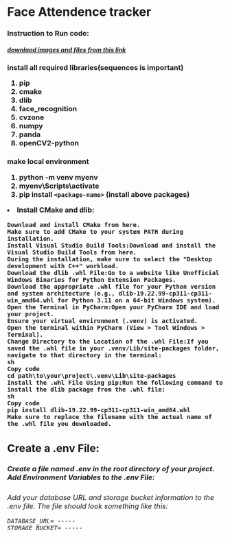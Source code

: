 # Face Attendence tracker

### Instruction to Run code:

##### [downlaod images and files from this link](https://usercontent.one/wp/www.computervision.zone/wp-content/uploads/2022/12/Files.zip?media=1632743877)

<h3>install all required libraries(sequences is important)

1. pip
2. cmake
3. dlib
4. face_recognition
5. cvzone
6. numpy
7. panda
8. openCV2-python

<h3> make local environment

1. python -m venv myenv
2. myenv\Scripts\activate
3. pip install `<package-name>` (install above packages)

<li>Install CMake and dlib:

```
Download and install CMake from here.
Make sure to add CMake to your system PATH during installation.
Install Visual Studio Build Tools:Download and install the Visual Studio Build Tools from here.
During the installation, make sure to select the "Desktop development with C++" workload.
Download the dlib .whl File:Go to a website like Unofficial Windows Binaries for Python Extension Packages.
Download the appropriate .whl file for your Python version and system architecture (e.g., dlib-19.22.99-cp311-cp311-win_amd64.whl for Python 3.11 on a 64-bit Windows system).
Open the Terminal in PyCharm:Open your PyCharm IDE and load your project.
Ensure your virtual environment (.venv) is activated.
Open the terminal within PyCharm (View > Tool Windows > Terminal).
Change Directory to the Location of the .whl File:If you saved the .whl file in your .venv/Lib/site-packages folder, navigate to that directory in the terminal:
sh
Copy code
cd path\to\your\project\.venv\Lib\site-packages
Install the .whl File Using pip:Run the following command to install the dlib package from the .whl file:
sh
Copy code
pip install dlib-19.22.99-cp311-cp311-win_amd64.whl
Make sure to replace the filename with the actual name of the .whl file you downloaded.
```


<h2>Create a .env File:

<h5>Create a file named .env in the root directory of your project.
Add Environment Variables to the .env File:

<h6>Add your database URL and storage bucket information to the .env file. The file should look something like this:


```
DATABASE_URL= -----
STORAGE_BUCKET= -----

```
